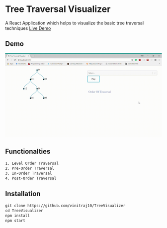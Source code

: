 # Tree Traversal Visualizer

A React Application which helps to visualize the basic tree traversal techniques
[Live Demo](https://vinitraj10.github.io/TreeVisualizer/)

## Demo
![](https://raw.githubusercontent.com/vinitraj10/TreeVisualizer/master/demo.gif)


## Functionalties
```
1. Level Order Traversal
2. Pre-Order Traversal
3. In-Order Traversal
4. Post-Order Traversal

```


## Installation
```
git clone https://github.com/vinitraj10/TreeVisualizer
cd TreeVisualizer
npm install
npm start
```
